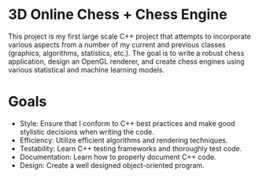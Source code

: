 # 3D Online Chess + Chess Engine
This project is my first large scale C++ project that attempts to incorporate various aspects from a number of my current and previous classes (graphics, algorithms, statistics, etc.). The goal is to write a robust chess application, design an OpenGL renderer, and create chess engines using various statistical and machine learning models.

# Goals
- Style: Ensure that I conform to C++ best practices and make good stylistic decisions when writing the code.
- Efficiency: Utilize efficient algorithms and rendering techniques.
- Testability: Learn C++ testing frameworks and thoroughly test code.
- Documentation: Learn how to properly document C++ code.
- Design: Create a well designed object-oriented program.
